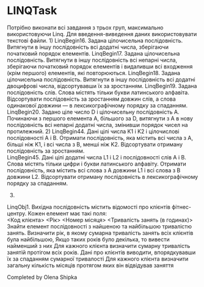 # LINQTask
Потрібно виконати всі завдання з трьох груп, максимально використовуючи Linq.
Для введення-виведення даних використовувати текстові файли.
1)
LinqBegin16. Задана цілочисельна послідовність. Витягнути в іншу послідовність всі додатні числа, зберігаючи початковий порядок елементів.
LinqBegin17. Задана цілочисельна послідовність. Витягнути в іншу послідовність всі непарні числа, зберігаючи початковий порядок елементів і видаливши всі входження (крім першого) елементів, які повторюються. 
LinqBegin18. Задана цілочисельна послідовність. Витягнути в іншу послідовність всі додатні двоцифрові числа, відсортувавши їх за зростанням. 
 LinqBegin19. Задана послідовність слів. Слова містять тільки букви латинського алфавіта. Відсортувати послідовність за зростанням довжин слів, а слова одинакової довжини — в лексикографічному порядку за спаданням.  
LinqBegin20. Задано ціле число D і цілочисельну послідовність A. Починаючи з першого елемента A, більшого за D, витягнути з A в нову послідовність всі непарні додатні числа, змінивши порядок чисел на протилежний.
2)
LinqBegin44. Дані цілі числа K1 і K2 і цілочислові послідовності A і B. Отримати послідовність, яка містить всі числа з A, більші ніж K1, і всі числа з B, менші ніж K2. Відсортувати отриману послідовність за зростанням.  
LinqBegin45. Дані цілі додатні числа L1 і L2 і послідовності слів A і B. Слова містять тільки цифри і букви латинського алфавіту. Отримати послідовність, яка містить всі слова з A довжини L1 і всі слова з B довжини L2. Відсортувати отриману послідовність в лексикографічному порядку за спаданням.

3)
LinqObj1. Вихідна послідовність містить відомості про клієнтів фітнес-центру. Кожен елемент має такі поля:  
<Код клієнта> <Рік> <Номер місяця> <Тривалість занять (в годинах)> 
Знайти елемент послідовності з найшеною  та найбільшою тривалістю занять. 
Визначити рік, в якому сумарна тривалість занять всіх клієнтів була найбільшою, Якщо таких років було декілька, то вивести найменший з них
Для кажного клієнта визначити сумарну тривалість занятій протігом всіх років. Дані про клієнтів виводити, впорядкувавши їх за спаданням сумарної тривалості 
Для кажного клієнта  визначити загальну кількість  місяців протягом яких він відвідував заняття

Completed by Olena Shipka

